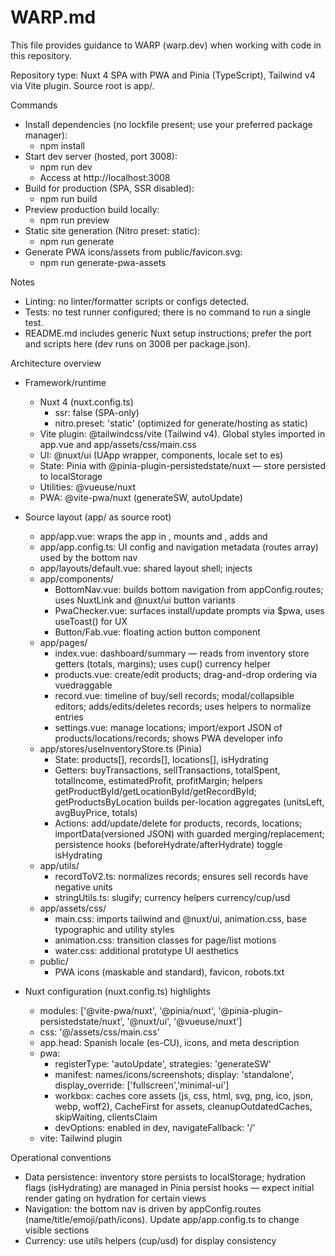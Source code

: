 # WARP.md

This file provides guidance to WARP (warp.dev) when working with code in this repository.

Repository type: Nuxt 4 SPA with PWA and Pinia (TypeScript), Tailwind v4 via Vite plugin. Source root is app/.

Commands
- Install dependencies (no lockfile present; use your preferred package manager):
  - npm install
- Start dev server (hosted, port 3008):
  - npm run dev
  - Access at http://localhost:3008
- Build for production (SPA, SSR disabled):
  - npm run build
- Preview production build locally:
  - npm run preview
- Static site generation (Nitro preset: static):
  - npm run generate
- Generate PWA icons/assets from public/favicon.svg:
  - npm run generate-pwa-assets

Notes
- Linting: no linter/formatter scripts or configs detected.
- Tests: no test runner configured; there is no command to run a single test.
- README.md includes generic Nuxt setup instructions; prefer the port and scripts here (dev runs on 3008 per package.json).

Architecture overview
- Framework/runtime
  - Nuxt 4 (nuxt.config.ts)
    - ssr: false (SPA-only)
    - nitro.preset: 'static' (optimized for generate/hosting as static)
  - Vite plugin: @tailwindcss/vite (Tailwind v4). Global styles imported in app.vue and app/assets/css/main.css
  - UI: @nuxt/ui (UApp wrapper, components, locale set to es)
  - State: Pinia with @pinia-plugin-persistedstate/nuxt — store persisted to localStorage
  - Utilities: @vueuse/nuxt
  - PWA: @vite-pwa/nuxt (generateSW, autoUpdate)

- Source layout (app/ as source root)
  - app/app.vue: wraps the app in <UApp :locale="es">, mounts <NuxtLayout> and <NuxtPage>, adds <NuxtPwaAssets/> and <PwaChecker/>
  - app/app.config.ts: UI config and navigation metadata (routes array) used by the bottom nav
  - app/layouts/default.vue: shared layout shell; injects <BottomNav/>
  - app/components/
    - BottomNav.vue: builds bottom navigation from appConfig.routes; uses NuxtLink and @nuxt/ui button variants
    - PwaChecker.vue: surfaces install/update prompts via $pwa, uses useToast() for UX
    - Button/Fab.vue: floating action button component
  - app/pages/
    - index.vue: dashboard/summary — reads from inventory store getters (totals, margins); uses cup() currency helper
    - products.vue: create/edit products; drag-and-drop ordering via vuedraggable
    - record.vue: timeline of buy/sell records; modal/collapsible editors; adds/edits/deletes records; uses helpers to normalize entries
    - settings.vue: manage locations; import/export JSON of products/locations/records; shows PWA developer info
  - app/stores/useInventoryStore.ts (Pinia)
    - State: products[], records[], locations[], isHydrating
    - Getters: buyTransactions, sellTransactions, totalSpent, totalIncome, estimatedProfit, profitMargin; helpers getProductById/getLocationById/getRecordById; getProductsByLocation builds per-location aggregates (unitsLeft, avgBuyPrice, totals)
    - Actions: add/update/delete for products, records, locations; importData(versioned JSON) with guarded merging/replacement; persistence hooks (beforeHydrate/afterHydrate) toggle isHydrating
  - app/utils/
    - recordToV2.ts: normalizes records; ensures sell records have negative units
    - stringUtils.ts: slugify; currency helpers currency/cup/usd
  - app/assets/css/
    - main.css: imports tailwind and @nuxt/ui, animation.css, base typographic and utility styles
    - animation.css: transition classes for page/list motions
    - water.css: additional prototype UI aesthetics
  - public/
    - PWA icons (maskable and standard), favicon, robots.txt

- Nuxt configuration (nuxt.config.ts) highlights
  - modules: ['@vite-pwa/nuxt', '@pinia/nuxt', '@pinia-plugin-persistedstate/nuxt', '@nuxt/ui', '@vueuse/nuxt']
  - css: '@/assets/css/main.css'
  - app.head: Spanish locale (es-CU), icons, and meta description
  - pwa:
    - registerType: 'autoUpdate', strategies: 'generateSW'
    - manifest: names/icons/screenshots; display: 'standalone', display_override: ['fullscreen','minimal-ui']
    - workbox: caches core assets (js, css, html, svg, png, ico, json, webp, woff2), CacheFirst for assets, cleanupOutdatedCaches, skipWaiting, clientsClaim
    - devOptions: enabled in dev, navigateFallback: '/'
  - vite: Tailwind plugin

Operational conventions
- Data persistence: inventory store persists to localStorage; hydration flags (isHydrating) are managed in Pinia persist hooks — expect initial render gating on hydration for certain views
- Navigation: the bottom nav is driven by appConfig.routes (name/title/emoji/path/icons). Update app/app.config.ts to change visible sections
- Currency: use utils helpers (cup/usd) for display consistency